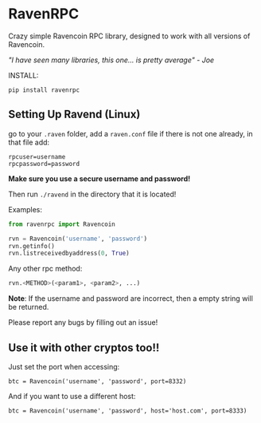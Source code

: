 # RavenRPC

Crazy simple Ravencoin RPC library, designed to work with all versions of Ravencoin.

*"I have seen many libraries, this one... is pretty average" - Joe*

INSTALL:

```
pip install ravenrpc
```

## Setting Up Ravend (Linux)

go to your `.raven` folder, add a `raven.conf` file if there is not one already, in that file add:

```
rpcuser=username
rpcpassword=password
```

**Make sure you use a secure username and password!**

Then run `./ravend` in the directory that it is located!

Examples:

```python
from ravenrpc import Ravencoin

rvn = Ravencoin('username', 'password')
rvn.getinfo()
rvn.listreceivedbyaddress(0, True)
```

Any other rpc method:

```python
rvn.<METHOD>(<param1>, <param2>, ...)
```

**Note**: If the username and password are incorrect, then a empty string will be returned. 

Please report any bugs by filling out an issue!

## Use it with other cryptos too!!

Just set the port when accessing:

```
btc = Ravencoin('username', 'password', port=8332)
```

And if you want to use a different host:

```
btc = Ravencoin('username', 'password', host='host.com', port=8333)
```
